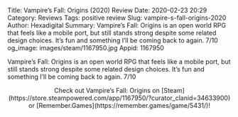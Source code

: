 Title: Vampire’s Fall: Origins (2020) Review
Date: 2020-02-23 20:29
Category: Reviews
Tags: positive review
Slug: vampire-s-fall-origins-2020
Author: Hexadigital
Summary: Vampire’s Fall: Origins is an open world RPG that feels like a mobile port, but still stands strong despite some related design choices. It’s fun and something I’ll be coming back to again. 7/10
og_image: images/steam/1167950.jpg
Appid: 1167950

Vampire’s Fall: Origins is an open world RPG that feels like a mobile port, but still stands strong despite some related design choices. It’s fun and something I’ll be coming back to again. 7/10

<center>Check out Vampire’s Fall: Origins on [Steam](https://store.steampowered.com/app/1167950/?curator_clanid=34633900) or [Remember.Games](https://remember.games/game/5431/)!</center>
